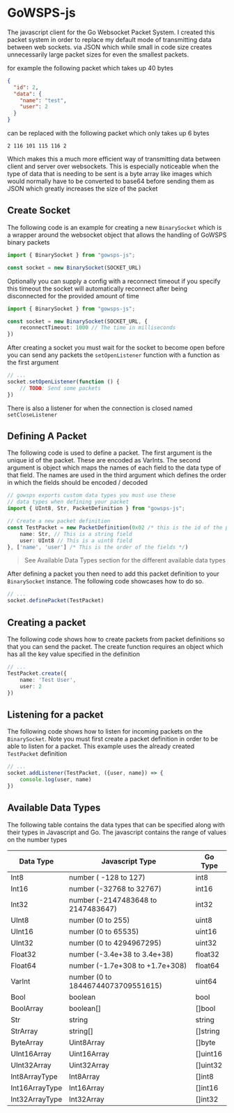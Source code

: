 # GoWSPS-js

The javascript client for the Go Websocket Packet System. I created this packet system in order to replace my default
mode of transmitting data between web sockets. via JSON which while small in code size creates unnecessarily large
packet sizes for even the smallest packets.

for example the following packet which takes up 40 bytes

```json
{
  "id": 2,
  "data": {
    "name": "test",
    "user": 2
  }
}
```

can be replaced with the following packet which only takes up 6 bytes

```shell
2 116 101 115 116 2
```

Which makes this a much more efficient way of transmitting data between client and server over websockets. This is
especially noticeable when the type of data that is needing to be sent is a byte array like images which would normally
have to be converted to base64 before sending them as JSON which greatly increases the size of the packet

## Create Socket

The following code is an example for creating a new `BinarySocket` which is a wrapper around the websocket object that
allows the handling of GoWSPS binary packets

```typescript
import { BinarySocket } from "gowsps-js";

const socket = new BinarySocket(SOCKET_URL)

```

Optionally you can supply a config with a reconnect timeout if you specify this timeout the socket will automatically
reconnect after being disconnected for the provided amount of time

```typescript
import { BinarySocket } from "gowsps-js";

const socket = new BinarySocket(SOCKET_URL, {
    reconnectTimeout: 1000 // The time in milliseconds
})
```

After creating a socket you must wait for the socket to become open before you can send any packets
the `setOpenListener` function with a function as the first argument

```typescript
// ...
socket.setOpenListener(function () {
    // TODO: Send some packets
})
```

There is also a listener for when the connection is closed named `setCloseListener`

## Defining A Packet

The following code is used to define a packet. The first argument is the unique id of the packet. These are encoded as
VarInts. The second argument is object which maps the names of each field to the data type of that field. The names are
used in the third argument which defines the order in which the fields should be encoded / decoded

```typescript
// gowsps exports custom data types you must use these
// data types when defining your packet
import { UInt8, Str, PacketDefinition } from "gowsps-js";

// Create a new packet definition
const TestPacket = new PacketDefinition(0x02 /* this is the id of the packet */, {
    name: Str, // This is a string field
    user: UInt8 // This is a uint8 field
}, ['name', 'user'] /* This is the order of the fields */)

```

> See Available Data Types section for the different available data types

After defining a packet you then need to add this packet definition to your `BinarySocket` instance. The following code
showcases how to do so.

```typescript
// ...
socket.definePacket(TestPacket)
```

## Creating a packet

The following code shows how to create packets from packet definitions so that you can send the packet. The create
function requires an object which has all the key value specified in the definition

```typescript
// ...
TestPacket.create({
    name: 'Test User',
    user: 2
})
```

## Listening for a packet

The following code shows how to listen for incoming packets on the `BinarySocket`. Note you must first create a packet
definition in order to be able to listen for a packet. This example uses the already created `TestPacket` definition

```typescript
// ...
socket.addListener(TestPacket, ({user, name}) => {
    console.log(user, name)
})
```

## Available Data Types

The following table contains the data types that can be specified along with their types in Javascript and Go. The
javascript contains the range of values on the number types

| Data Type      | Javascript Type                    | Go Type  |
|----------------|------------------------------------|----------|
| Int8           | number ( -128 to 127)              | int8     |
| Int16          | number (-32768 to 32767)           | int16    |
| Int32          | number (-2147483648 to 2147483647) | int32    |
| UInt8          | number (0 to 255)                  | uint8    |
| UInt16         | number (0 to 65535)                | uint16   |
| UInt32         | number (0 to 4294967295)           | uint32   |
| Float32        | number (-3.4e+38 to 3.4e+38)       | float32  |
| Float64        | number (-1.7e+308 to +1.7e+308)    | float64  |
| VarInt         | number (0 to 18446744073709551615) | uint64   |
| Bool           | boolean                            | bool     |
| BoolArray      | boolean[]                          | []bool   |
| Str            | string                             | string   |
| StrArray       | string[]                           | []string |
| ByteArray      | Uint8Array                         | []byte   |
| UInt16Array    | Uint16Array                        | []uint16 |
| UInt32Array    | Uint32Array                        | []uint32 |
| Int8ArrayType  | Int8Array                          | []int8   |
| Int16ArrayType | Int16Array                         | []int16  |
| Int32ArrayType | Int32Array                         | []int32  |
